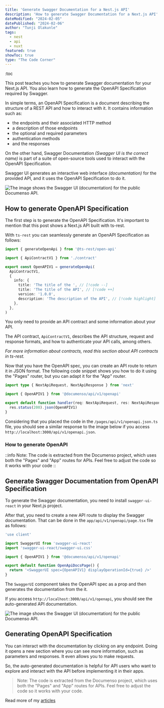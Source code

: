 ```yaml
---
title: 'Generate Swagger Documentation for a Nest.js API'
description: 'How to generate Swagger Documentation for a Next.js API'
dateModified: "2024-02-05"
datePublished: "2024-02-06"
author: "Tunji Olakunle"
tags:
  - nest
  - api
  - nuxt
featured: true
showToc: true
type: "The Code Corner"
---
```


:toc

This post teaches you how to generate Swagger documentation for your Next.js API. You also learn how to generate the OpenAPI Specification required by Swagger.
<!--more-->

In simple terms, an OpenAPI Specification is a document describing the structure of a REST API and how to interact with it. It contains information such as:

- the endpoints and their associated HTTP method
- a description of those endpoints
- the optional and required parameters
- authentication methods
- and the responses

On the other hand, Swagger Documentation _(Swagger UI is the correct name)_ is part of a suite of open-source tools used to interact with the OpenAPI Specification.

Swagger UI generates an interactive web interface _(documentation)_ for the provided API, and it uses the OpenAPI Specification to do it.

![The image shows the Swagger UI (documentation) for the public Documenso API.](/post/openapi.webp)

## How to generate OpenAPI Specification

The first step is to generate the OpenAPI Specification. It's important to mention that this post shows a Next.js API built with ts-rest.

With `ts-rest` you can seamlessly generate an OpenAPI Specification as follows:

```ts [/server/contract.ts]
import { generateOpenApi } from '@ts-rest/open-api'

import { ApiContractV1 } from './contract'

export const OpenAPIV1 = generateOpenApi(
  ApiContractV1,
  {
    info: {
      title: 'The title of the ', // [!code --]
      title: 'The title of the API', // [!code ++]
      version: '1.0.0',
      description: 'The description of the API', // [!code highlight]
    },
  },
)
```

You only need to provide an API contract and some information about your API.

The API contract, `ApiContractV1`, describes the API structure, request and response formats, and how to authenticate your API calls, among others.

_For more information about contracts, read this section about API contracts in ts-rest._

Now that you have the OpenAPI spec, you can create an API route to return it in JSON format. The following code snippet shows you how to do it using the "Pages" router, but you can adapt it for the "App" router.

```ts []
import type { NextApiRequest, NextApiResponse } from 'next'

import { OpenAPIV1 } from '@documenso/api/v1/openapi'

export default function handler(req: NextApiRequest, res: NextApiResponse) {
  res.status(200).json(OpenAPIV1)
}
```
Considering that you placed the code in the `/pages/api/v1/openapi.json.ts` file, you should see a similar response to the image below if you access `http://localhost:3000/api/v1/openapi.json`.

### How to generate OpenAPI

::info
 Note: The code is extracted from the Documenso project, which uses both the "Pages" and "App" routes for APIs. Feel free to adjust the code so it works with your code
::

## Generate Swagger Documentation from OpenAPI Specification

To generate the Swagger documentation, you need to install `swagger-ui-react` in your Next.js project.

After that, you need to create a new API route to display the Swagger documentation. That can be done in the `app/api/v1/openapi/page.tsx` file as follows:

```ts [app/api/v1/openapi/page.tsx]
'use client'

import SwaggerUI from 'swagger-ui-react'
import 'swagger-ui-react/swagger-ui.css'

import { OpenAPIV1 } from '@documenso/api/v1/openapi'

export default function OpenApiDocsPage() {
  return '<SwaggerUI spec={OpenAPIV1} displayOperationId={true} />'
}
```

The `SwaggerUI` component takes the OpenAPI spec as a prop and then generates the documentation from the it.

If you access `http://localhost:3000/api/v1/openapi`, you should see the auto-generated API documentation.

![The image shows the Swagger UI (documentation) for the public Documenso API.](/post/openapi.webp)

## Generating OpenAPI Specification

You can interact with the documentation by clicking on any endpoint. Doing it opens a new section where you can see more information, such as parameters and responses. It even allows you to make requests.

So, the auto-generated documentation is helpful for API users who want to explore and interact with the API before implementing it in their apps.

> Note: The code is extracted from the Documenso project, which uses both the "Pages" and "App" routes for APIs. Feel free to adjust the code so it works with your code.

Read more of my [articles](/articles)
